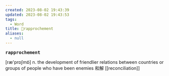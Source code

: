 ```yaml
---
created: 2023-08-02 19:43:39
updated: 2023-08-02 19:43:53
tags:
  - Word
title: 📖rapprochement
aliases:
  - null
---
```


<pre><strong>rapprochement</strong></pre>
[ræ'prɒʃmɒ̃]
n. the development of friendlier relations between countries or groups of people who have been enemies 和解
[[reconciliation]]
